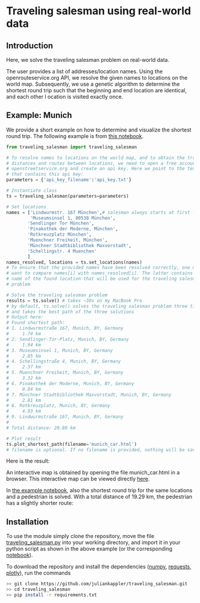 # Traveling salesman using real-world data

## Introduction

Here, we solve the traveling salesman problem on real-world data. 

The user provides a list of addresses/location names. Using the 
openrouteservice.org API, we resolve the given names to locations on the world
map. Subsequently, we use a genetic algorithm to determine the shortest round
trip such that the beginning and end location are identical, and each other l
ocation is visited exactly once.

## Example: Munich

We provide a short example on how to determine and visualize the shortest 
round trip. The following example is from [this notebook](Munich.ipynb).

```Python
from traveling_salesman import traveling_salesman

# To resolve names to locations on the world map, and to obtain the traveling 
# distances and routes between locations, we need to open a free account at
# openstreetservice.org and create an api key. Here we point to the text file
# that contains this api key:
parameters = {'api_key_filename':'api_key.txt'}

# Instantiate class
ts = traveling_salesman(parameters=parameters)

# Set locations
names = ['Lindwurmstr. 167 München',# salesman always starts at first location
         'Museumsinsel 1, 80538 München',
        'Sendlinger Tor München',
        'Pinakothek der Moderne, München',
        'Rotkreuzplatz München',
        'Muenchner Freiheit, München',
        'Münchner Stadtbibliothek Maxvorstadt',
        'Schellingstr. 4 Muenchen'
        ]
names_resolved, locations = ts.set_locations(names)
# To ensure that the provided names have been resolved correctly, one might
# want to compare names[i] with names_resolved[i]. The latter contains the
# name of the found location that will be used for the traveling salesman
# problem

# Solve the traveling salesman problem
results = ts.solve() # takes ~30s on my MacBook Pro
# by default, ts.solve() solves the traveling salesman problem three times
# and takes the best path of the three solutions
# Output here:
# Found shortest path:
# 1. Lindwurmstraße 167, Munich, BY, Germany
#     1.74 km
# 2. Sendlinger-Tor-Platz, Munich, BY, Germany
#     1.94 km
# 3. Museumsinsel 1, Munich, BY, Germany
#     2.85 km
# 4. Schellingstraße 4, Munich, BY, Germany
#     2.37 km
# 5. Muenchner Freiheit, Munich, BY, Germany
#     3.32 km
# 6. Pinakothek der Moderne, Munich, BY, Germany
#     0.84 km
# 7. Münchner Stadtbibliothek Maxvorstadt, Munich, BY, Germany
#     2.81 km
# 8. Rotkreuzplatz, Munich, BY, Germany
#     4.93 km
# 9. Lindwurmstraße 167, Munich, BY, Germany
#
# Total distance: 20.80 km

# Plot result
ts.plot_shortest_path(filename='munich_car.html') 
# filename is optional. If no filename is provided, nothing will be saved
```

Here is the result:

An interactive map is obtained by opening the file munich_car.html in a 
browser. This interactive map can be viewed directly [here](https://htmlpreview.github.io/?https://github.com/juliankappler/traveling_salesman/blob/main/munich_car.html).

In [the example notebook](Munich.ipynb), also the shortest round trip for the
same locations and a pedestrian is solved. With a total distance of 19.29 km, 
the pedestrian has a slightly shorter route:


## Installation

To use the module simply clone the repository, move the 
file [traveling_salesman.py](traveling_salesman.py) into your working directory,
and import it in your python script as shown in the above example
 (or the corresponding [notebook](Munich.ipynb)).

To download the repository and install the dependencies ([numpy](https://numpy.org/), [requests](https://requests.readthedocs.io/en/latest/), [plotly](https://plotly.com/python/)),
run the commands

```bash
>> git clone https://github.com/juliankappler/traveling_salesman.git
>> cd traveling_salesman
>> pip install -r requirements.txt
```
